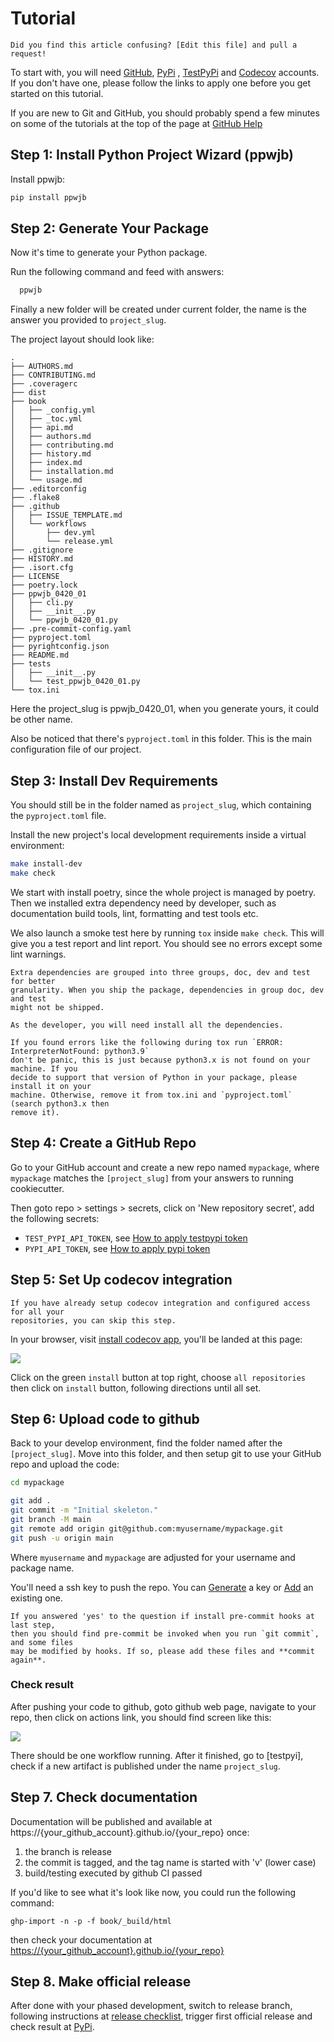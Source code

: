 # Tutorial

```{note}
Did you find this article confusing? [Edit this file] and pull a request!
```

To start with, you will need [GitHub], [PyPi] , [TestPyPi] and [Codecov] accounts. If
you don't have one, please follow the links to apply one before you get started on this
tutorial.

If you are new to Git and GitHub, you should probably spend a few minutes on
some of the tutorials at the top of the page at [GitHub Help]

## Step 1: Install Python Project Wizard (ppwjb)

Install ppwjb:

``` bash
pip install ppwjb
```

## Step 2: Generate Your Package

Now it's time to generate your Python package.

Run the following command and feed with answers:

```bash
  ppwjb
```

Finally a new folder will be created under current folder, the name is the answer you
provided to `project_slug`.

The project layout should look like:

```
.
├── AUTHORS.md
├── CONTRIBUTING.md
├── .coveragerc
├── dist
├── book
│   ├── _config.yml
│   ├── _toc.yml
│   ├── api.md
│   ├── authors.md
│   ├── contributing.md
│   ├── history.md
│   ├── index.md
│   ├── installation.md
│   └── usage.md
├── .editorconfig
├── .flake8
├── .github
│   ├── ISSUE_TEMPLATE.md
│   └── workflows
│       ├── dev.yml
│       └── release.yml
├── .gitignore
├── HISTORY.md
├── .isort.cfg
├── LICENSE
├── poetry.lock
├── ppwjb_0420_01
│   ├── cli.py
│   ├── __init__.py
│   └── ppwjb_0420_01.py
├── .pre-commit-config.yaml
├── pyproject.toml
├── pyrightconfig.json
├── README.md
├── tests
│   ├── __init__.py
│   └── test_ppwjb_0420_01.py
└── tox.ini
```

Here the project_slug is ppwjb_0420_01, when you generate yours, it could be other name.

Also be noticed that there's `pyproject.toml` in this folder. This is the main
configuration file of our project.

## Step 3: Install Dev Requirements

You should still be in the folder named as `project_slug`, which containing the
 `pyproject.toml` file.

Install the new project's local development requirements inside a
virtual environment:

```bash
make install-dev
make check
```

We start with install poetry, since the whole project is managed by poetry. Then we
installed extra dependency need by developer, such as documentation build tools, lint,
formatting and test tools etc.

We also launch a smoke test here by running `tox` inside `make check`. This will give you a test report and
 lint report. You should see no errors except some lint warnings.

```{note}
Extra dependencies are grouped into three groups, doc, dev and test for better
granularity. When you ship the package, dependencies in group doc, dev and test
might not be shipped.

As the developer, you will need install all the dependencies.
```

```{note}
If you found errors like the following during tox run `ERROR: InterpreterNotFound: python3.9`
don't be panic, this is just because python3.x is not found on your machine. If you
decide to support that version of Python in your package, please install it on your
machine. Otherwise, remove it from tox.ini and `pyproject.toml` (search python3.x then
remove it).
```

## Step 4: Create a GitHub Repo

Go to your GitHub account and create a new repo named `mypackage`, where
`mypackage` matches the `[project_slug]` from your answers to running
cookiecutter.

Then goto repo > settings > secrets, click on 'New repository secret', add the following
 secrets:

- `TEST_PYPI_API_TOKEN`, see [How to apply testpypi token]
- `PYPI_API_TOKEN`, see [How to apply pypi token]

## Step 5: Set Up codecov integration

```{note}
If you have already setup codecov integration and configured access for all your
repositories, you can skip this step.
```

In your browser, visit [install codecov app], you'll be landed at this page:

![](http://images.jieyu.ai/images/202104/20210419175222.png)

Click on the green `install` button at top right, choose `all repositories` then click
on `install` button, following directions until all set.

## Step 6: Upload code to github

Back to your develop environment, find the folder named after the `[project_slug]`.
Move into this folder, and then setup git to use your GitHub repo and upload the
code:

``` bash
cd mypackage

git add .
git commit -m "Initial skeleton."
git branch -M main
git remote add origin git@github.com:myusername/mypackage.git
git push -u origin main
```

Where `myusername` and `mypackage` are adjusted for your username and
package name.

You'll need a ssh key to push the repo. You can [Generate] a key or
[Add] an existing one.

```{note}
If you answered 'yes' to the question if install pre-commit hooks at last step,
then you should find pre-commit be invoked when you run `git commit`, and some files
may be modified by hooks. If so, please add these files and **commit again**.
```

### Check result
After pushing your code to github, goto github web page, navigate to your repo, then
click on actions link, you should find screen like this:

![](http://images.jieyu.ai/images/202104/20210419170304.png)

There should be one workflow running. After it finished, go to [testpyi], check if a
new artifact is published under the name `project_slug`.

## Step 7. Check documentation
Documentation will be published and available at
https://{your_github_account}.github.io/{your_repo} once:

  1. the branch is release
  2. the commit is tagged, and the tag name is started with 'v' (lower case)
  3. build/testing executed by github CI passed

If you'd like to see what it's look like now, you could run the following command:

```
ghp-import -n -p -f book/_build/html
```

then check your documentation at <https://{your_github_account}.github.io/{your_repo}>

## Step 8. Make official release
After done with your phased development, switch to release branch, following
instructions at [release checklist](pypi_release_checklist), trigger first official release and check
result at [PyPi].


[Edit this file]: https://github.com/ondraz/cookiecutter-pypackage/blob/master/book/tutorial.md
[Codecov]: https://codecov.io/
[PyPi]: https://pypi.org
[GitHub]: https://github.com/
[TestPyPI]: https://test.pypi.org/
[GitHub Help]: https://help.github.com/
[Generate]: https://help.github.com/articles/generating-a-new-ssh-key-and-adding-it-to-the-ssh-agent/
[Add]: https://help.github.com/articles/adding-a-new-ssh-key-to-your-github-account/
[How to apply testpypi token]: https://test.pypi.org/manage/account/
[How to apply pypi token]: https://pypi.org/manage/account/
[How to apply personal token]: https://docs.github.com/en/github/authenticating-to-github/creating-a-personal-access-token
[install codecov app]: https://github.com/apps/codecov
